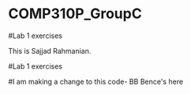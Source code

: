 # COMP310P_GroupC

#Lab 1 exercises 

This is Sajjad Rahmanian.

#Lab 1 exercises

#I am making a change to this code- BB
Bence's here
